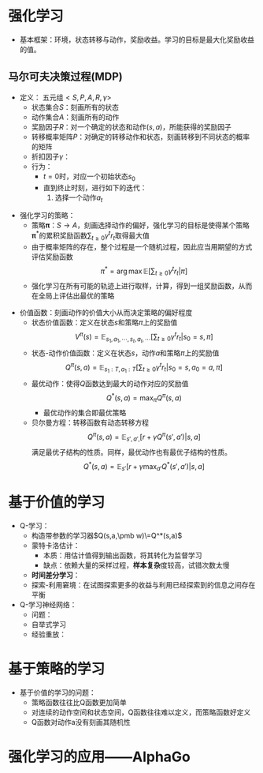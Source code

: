 # 强化学习
- 基本框架：环境，状态转移与动作，奖励收益。学习的目标是最大化奖励收益的值。
## 马尔可夫决策过程(MDP)
* 定义： 五元组$<S,P,A,R,\gamma>$
	* 状态集合$S$：刻画所有的状态
	* 动作集合$A$：刻画所有的动作
	* 奖励因子$R$：对一个确定的状态和动作$(s,a)$，所能获得的奖励因子
	* 转移概率矩阵$P$：对确定的转移动作和状态，刻画转移到不同状态的概率的矩阵
	* 折扣因子$\gamma$：
	* 行为：
		* $t=0$时，对应一个初始状态$s_0$
		* 直到终止时刻，进行如下的迭代：
			1. 选择一个动作$a_t$
- 强化学习的策略：
	* 策略$\pmb \pi$：$S\rightarrow A$，刻画选择动作的偏好，强化学习的目标是使得某个策略$\pmb \pi^*$的累积奖励函数$\sum_{t\geq 0}\gamma^tr_t$取得最大值
	* 由于概率矩阵的存在，整个过程是一个随机过程，因此应当用期望的方式评估奖励函数$$\pi^*=\arg\max \mathbb E[\sum_{t\geq 0}\gamma^tr_t|\pi]$$
	* 强化学习在所有可能的轨迹上进行取样，计算，得到一组奖励函数，从而在全局上评估出最优的策略
* 价值函数：刻画动作的价值大小从而决定策略的偏好程度
	* 状态价值函数：定义在状态$s$和策略$\pi$上的奖励值$$V^\pi (s)=\mathbb E_{s_1,a_1,\cdots,s_t,a_t,\cdots}[\sum_{t\geq 0}\gamma^tr_t|s_0=s,\pi]$$
	* 状态-动作价值函数：定义在状态$s$，动作$a$和策略$\pi$上的奖励值$$Q^\pi(s,a)=\mathbb E_{s_1:T,a_1:T}[\sum_{t\geq 0}\gamma^tr_t|s_0=s,a_0=a,\pi]$$
	* 最优动作：使得$Q$函数达到最大的动作对应的奖励值$$Q^*(s,a)=\max_\pi Q^\pi(s,a)$$
		* 最优动作的集合即最优策略
	* 贝尔曼方程：转移函数有动态转移方程$$Q^\pi(s,a)=\mathbb E_{s',a',}[r+\gamma Q^\pi(s',a')|s,a]$$满足最优子结构的性质。同样，最优动作也有最优子结构的性质。$$Q^*(s,a)=\mathbb E_{s'}[r+\gamma\max_{a'} Q^*(s',a')|s,a]$$
# 基于价值的学习
- Q-学习：
	- 构造带参数的学习器$Q(s,a,\pmb w)\=Q^*(s,a)$
	- 蒙特卡洛估计：
		- 本质：用估计值得到输出函数，将其转化为监督学习
		- 缺点：依赖大量的采样过程，**样本复杂**度较高，试错次数太慢
	- **时间差分学习**：
	- 探索-利用窘境：在试图探索更多的收益与利用已经探索到的信息之间存在平衡
- Q-学习神经网络：
	- 问题：
	- 自举式学习
	- 经验重放：




# 基于策略的学习
- 基于价值的学习的问题：
	- 策略函数往往比Q函数更加简单
	- 对连续的动作空间和状态空间，Q函数往往难以定义，而策略函数好定义
	- Q函数对动作a没有刻画其随机性



# 强化学习的应用——AlphaGo




